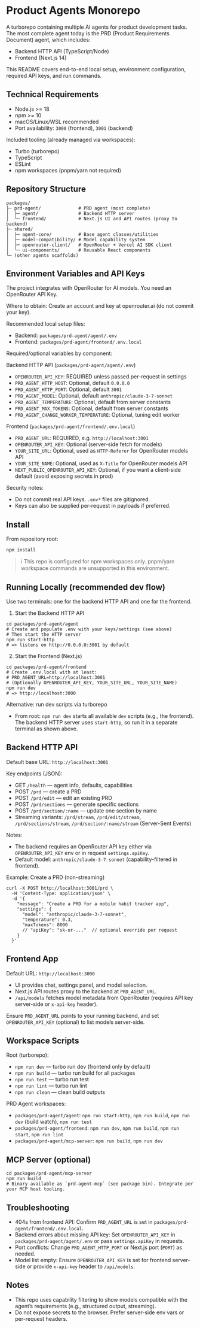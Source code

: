 # Product Agents Monorepo

A turborepo containing multiple AI agents for product development tasks. The most complete agent today is the PRD (Product Requirements Document) agent, which includes:
- Backend HTTP API (TypeScript/Node)
- Frontend (Next.js 14)

This README covers end-to-end local setup, environment configuration, required API keys, and run commands.


## Technical Requirements
- Node.js >= 18
- npm >= 10
- macOS/Linux/WSL recommended
- Port availability: `3000` (frontend), `3001` (backend)

Included tooling (already managed via workspaces):
- Turbo (turborepo)
- TypeScript
- ESLint
- npm workspaces (pnpm/yarn not required)


## Repository Structure
```
packages/
├─ prd-agent/              # PRD agent (most complete)
│  ├─ agent/               # Backend HTTP server
│  └─ frontend/            # Next.js UI and API routes (proxy to backend)
├─ shared/
│  ├─ agent-core/          # Base agent classes/utilities
│  ├─ model-compatibility/ # Model capability system
│  ├─ openrouter-client/   # OpenRouter + Vercel AI SDK client
│  └─ ui-components/       # Reusable React components
└─ (other agents scaffolds)
```


## Environment Variables and API Keys
The project integrates with OpenRouter for AI models. You need an OpenRouter API Key.

Where to obtain: Create an account and key at openrouter.ai (do not commit your key).

Recommended local setup files:
- Backend: `packages/prd-agent/agent/.env`
- Frontend: `packages/prd-agent/frontend/.env.local`

Required/optional variables by component:

Backend HTTP API (`packages/prd-agent/agent/.env`)
- `OPENROUTER_API_KEY`: REQUIRED unless passed per-request in settings
- `PRD_AGENT_HTTP_HOST`: Optional, default `0.0.0.0`
- `PRD_AGENT_HTTP_PORT`: Optional, default `3001`
- `PRD_AGENT_MODEL`: Optional, default `anthropic/claude-3-7-sonnet`
- `PRD_AGENT_TEMPERATURE`: Optional, default from server constants
- `PRD_AGENT_MAX_TOKENS`: Optional, default from server constants
- `PRD_AGENT_CHANGE_WORKER_TEMPERATURE`: Optional, tuning edit worker

Frontend (`packages/prd-agent/frontend/.env.local`)
- `PRD_AGENT_URL`: REQUIRED, e.g. `http://localhost:3001`
- `OPENROUTER_API_KEY`: Optional (server-side fetch for models)
- `YOUR_SITE_URL`: Optional, used as `HTTP-Referer` for OpenRouter models API
- `YOUR_SITE_NAME`: Optional, used as `X-Title` for OpenRouter models API
- `NEXT_PUBLIC_OPENROUTER_API_KEY`: Optional, if you want a client-side default (avoid exposing secrets in prod)

Security notes:
- Do not commit real API keys. `.env*` files are gitignored.
- Keys can also be supplied per-request in payloads if preferred.


## Install
From repository root:
```
npm install
```

> ℹ️ This repo is configured for npm workspaces only. pnpm/yarn workspace commands are unsupported in this environment.


## Running Locally (recommended dev flow)
Use two terminals: one for the backend HTTP API and one for the frontend.

1) Start the Backend HTTP API
```
cd packages/prd-agent/agent
# Create and populate .env with your keys/settings (see above)
# Then start the HTTP server
npm run start-http
# => listens on http://0.0.0.0:3001 by default
```

2) Start the Frontend (Next.js)
```
cd packages/prd-agent/frontend
# Create .env.local with at least:
# PRD_AGENT_URL=http://localhost:3001
# (Optionally OPENROUTER_API_KEY, YOUR_SITE_URL, YOUR_SITE_NAME)
npm run dev
# => http://localhost:3000
```

Alternative: run dev scripts via turborepo
- From root: `npm run dev` starts all available `dev` scripts (e.g., the frontend). The backend HTTP server uses `start-http`, so run it in a separate terminal as shown above.


## Backend HTTP API
Default base URL: `http://localhost:3001`

Key endpoints (JSON):
- GET `/health` — agent info, defaults, capabilities
- POST `/prd` — create a PRD
- POST `/prd/edit` — edit an existing PRD
- POST `/prd/sections` — generate specific sections
- POST `/prd/section/:name` — update one section by name
- Streaming variants: `/prd/stream`, `/prd/edit/stream`, `/prd/sections/stream`, `/prd/section/:name/stream` (Server-Sent Events)

Notes:
- The backend requires an OpenRouter API key either via `OPENROUTER_API_KEY` env or in request `settings.apiKey`.
- Default model: `anthropic/claude-3-7-sonnet` (capability-filtered in frontend).

Example: Create a PRD (non-streaming)
```
curl -X POST http://localhost:3001/prd \
  -H 'Content-Type: application/json' \
  -d '{
    "message": "Create a PRD for a mobile habit tracker app",
    "settings": {
      "model": "anthropic/claude-3-7-sonnet",
      "temperature": 0.3,
      "maxTokens": 8000
      // "apiKey": "sk-or-..."  // optional override per request
    }
  }'
```


## Frontend App
Default URL: `http://localhost:3000`

- UI provides chat, settings panel, and model selection.
- Next.js API routes proxy to the backend at `PRD_AGENT_URL`.
- `/api/models` fetches model metadata from OpenRouter (requires API key server-side or `x-api-key` header).

Ensure `PRD_AGENT_URL` points to your running backend, and set `OPENROUTER_API_KEY` (optional) to list models server-side.


## Workspace Scripts
Root (turborepo):
- `npm run dev` — turbo run dev (frontend only by default)
- `npm run build` — turbo run build for all packages
- `npm run test` — turbo run test
- `npm run lint` — turbo run lint
- `npm run clean` — clean build outputs

PRD Agent workspaces:
- `packages/prd-agent/agent`: `npm run start-http`, `npm run build`, `npm run dev` (build watch), `npm run test`
- `packages/prd-agent/frontend`: `npm run dev`, `npm run build`, `npm run start`, `npm run lint`
- `packages/prd-agent/mcp-server`: `npm run build`, `npm run dev`


## MCP Server (optional)
```
cd packages/prd-agent/mcp-server
npm run build
# Binary available as `prd-agent-mcp` (see package bin). Integrate per your MCP host tooling.
```


## Troubleshooting
- 404s from frontend API: Confirm `PRD_AGENT_URL` is set in `packages/prd-agent/frontend/.env.local`.
- Backend errors about missing API key: Set `OPENROUTER_API_KEY` in `packages/prd-agent/agent/.env` or pass `settings.apiKey` in requests.
- Port conflicts: Change `PRD_AGENT_HTTP_PORT` or Next.js port (`PORT`) as needed.
- Model list empty: Ensure `OPENROUTER_API_KEY` is set for frontend server-side or provide `x-api-key` header to `/api/models`.


## Notes
- This repo uses capability filtering to show models compatible with the agent’s requirements (e.g., structured output, streaming).
- Do not expose secrets to the browser. Prefer server-side env vars or per-request headers.
